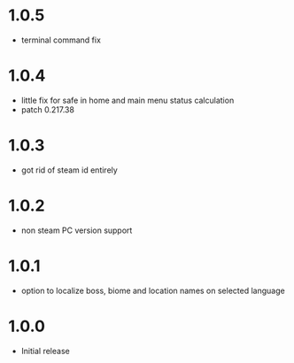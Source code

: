 # 1.0.5
* terminal command fix

# 1.0.4
* little fix for safe in home and main menu status calculation
* patch 0.217.38

# 1.0.3
* got rid of steam id entirely

# 1.0.2
* non steam PC version support

# 1.0.1
* option to localize boss, biome and location names on selected language

# 1.0.0
* Initial release